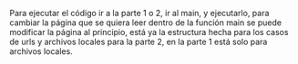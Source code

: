 Para ejecutar el código ir a la parte 1 o 2, ir al main, y ejecutarlo, para cambiar la página que se quiera leer dentro de la función main se puede modificar la página al principio, está ya la estructura hecha para los casos de urls y archivos locales para la parte 2, en la parte 1 está solo para archivos locales.
